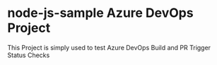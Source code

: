 # node-js-sample Azure DevOps Project
This Project is simply used to test Azure DevOps Build and PR Trigger Status Checks
